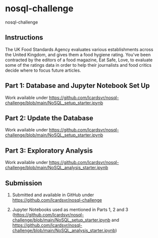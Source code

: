 # nosql-challenge
nosql-challenge


## Instructions
The UK Food Standards Agency evaluates various establishments across the United Kingdom, and gives them a food hygiene rating. You've been contracted by the editors of a food magazine, Eat Safe, Love, to evaluate some of the ratings data in order to help their journalists and food critics decide where to focus future articles.

## Part 1: Database and Jupyter Notebook Set Up

Work available under https://github.com/lcardsvr/nosql-challenge/blob/main/NoSQL_setup_starter.ipynb


## Part 2: Update the Database

Work available under https://github.com/lcardsvr/nosql-challenge/blob/main/NoSQL_setup_starter.ipynb


## Part 3: Exploratory Analysis

Work available under https://github.com/lcardsvr/nosql-challenge/blob/main/NoSQL_analysis_starter.ipynb


## Submission

1. Submitted and available in GitHub under https://github.com/lcardsvr/nosql-challenge

2. Jupyter Notebooks used as mentioned in Parts 1, 2 and 3 (https://github.com/lcardsvr/nosql-challenge/blob/main/NoSQL_setup_starter.ipynb and https://github.com/lcardsvr/nosql-challenge/blob/main/NoSQL_analysis_starter.ipynb)